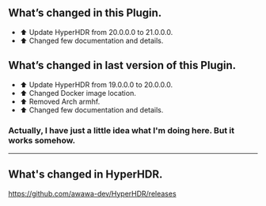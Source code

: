 ## What’s changed in this Plugin.

- ⬆️ Update HyperHDR from 20.0.0.0 to 21.0.0.0.
- ⬆️ Changed few documentation and details.

## What’s changed in last version of this Plugin.

- ⬆️ Update HyperHDR from 19.0.0.0 to 20.0.0.0.
- ⬆️ Changed Docker image location.
- ⬆️ Removed Arch armhf.
- ⬆️ Changed few documentation and details.

### Actually, I have just a little idea what I'm doing here. But it works somehow.

***

## What's changed in HyperHDR.

  https://github.com/awawa-dev/HyperHDR/releases
